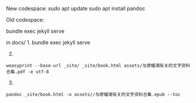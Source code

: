 
New codespace:
sudo apt update
sudo apt install pandoc


Old codespace:

bundle exec jekyll serve

in docs/
1. 
bundle exec jekyll serve

2. 
```
weasyprint --base-url _site/ _site/book.html assets/与廖耀湘有关的文字资料合集.pdf -e utf-8
```

3. 
```
pandoc _site/book.html -o assets//与廖耀湘有关的文字资料合集.epub --toc
```